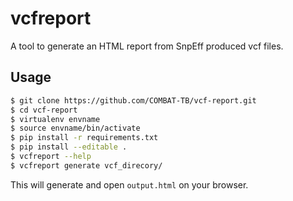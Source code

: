 # **vcfreport**

A tool to generate an HTML report from SnpEff produced vcf files.

## Usage

```sh
$ git clone https://github.com/COMBAT-TB/vcf-report.git
$ cd vcf-report
$ virtualenv envname
$ source envname/bin/activate
$ pip install -r requirements.txt
$ pip install --editable .
$ vcfreport --help
$ vcfreport generate vcf_direcory/
```

This will generate and open `output.html` on your browser.

